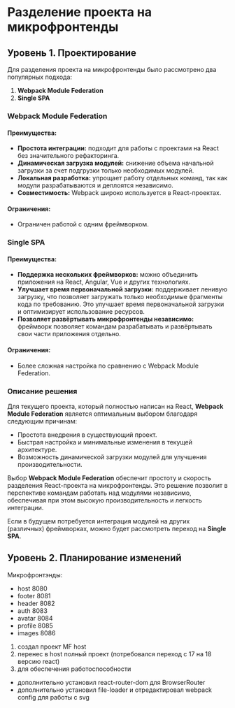 # Разделение проекта на микрофронтенды

## Уровень 1. Проектирование

Для разделения проекта на микрофронтенды было рассмотрено два популярных подхода:

1. **Webpack Module Federation**
2. **Single SPA**

### Webpack Module Federation

#### Преимущества:

- **Простота интеграции:** подходит для работы с проектами на React без значительного рефакторинга.
- **Динамическая загрузка модулей:** снижение объема начальной загрузки за счет подгрузки только необходимых модулей.
- **Локальная разработка:** упрощает работу отдельных команд, так как модули разрабатываются и деплоятся независимо.
- **Совместимость:** Webpack широко используется в React-проектах.

#### Ограничения:

- Ограничен работой с одним фреймворком.

### Single SPA

#### Преимущества:

- **Поддержка нескольких фреймворков:** можно объединить приложения на React, Angular, Vue и других технологиях.
- **Улучшает время первоначальной загрузки:** поддерживает ленивую загрузку, что позволяет загружать только необходимые фрагменты кода по требованию. Это улучшает время первоначальной загрузки и оптимизирует использование ресурсов.
- **Позволяет развёртывать микрофронтенды независимо:** фреймворк позволяет командам разрабатывать и развёртывать свои части приложения отдельно.

#### Ограничения:

- Более сложная настройка по сравнению с Webpack Module Federation.

### Описание решения

Для текущего проекта, который полностью написан на React, **Webpack Module Federation** является оптимальным выбором благодаря следующим причинам:

- Простота внедрения в существующий проект.
- Быстрая настройка и минимальные изменения в текущей архитектуре.
- Возможность динамической загрузки модулей для улучшения производительности.

Выбор **Webpack Module Federation** обеспечит простоту и скорость разделения React-проекта на микрофронтенды. Это решение позволит в перспективе командам работать над модулями независимо, обеспечивая при этом высокую производительность и легкость интеграции.

Если в будущем потребуется интеграция модулей на других (различных) фреймворках, можно будет рассмотреть переход на **Single SPA**.

## Уровень 2. Планирование изменений

Микрофронтэнды:

- host 8080
- footer 8081
- header 8082
- auth 8083
- avatar 8084
- profile 8085
- images 8086

1. создал проект MF host
2. перенес в host полный проект (потребовался переход с 17 на 18 версию react)
3. для обеспечения работоспособности

- дополнительно установил react-router-dom для BrowserRouter
- дополнительно установил file-loader и отредактировал webpack config для работы с svg
